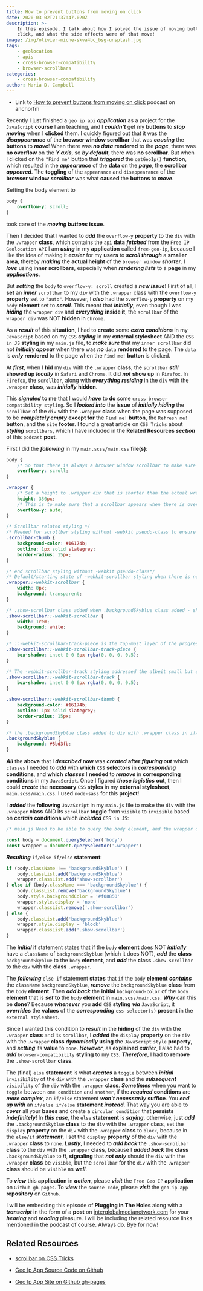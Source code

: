 ```yaml
---
title: How to prevent buttons from moving on click
date: 2020-03-02T21:37:47.020Z
description: >-
    In this episode, I talk about how I solved the issue of moving buttons on
    click, and what the side effects were of that move!
image: /img/olivier-miche-skva4bc_bsg-unsplash.jpg
tags:
    - geolocation
    - apis
    - cross-browser-compatibility
    - browser-scrollbars
categories:
    - cross-browser-compatibility
author: Maria D. Campbell
---
```


-   Link to
    [How to prevent buttons from moving on click](https://anchor.fm/maria-campbell/episodes/How-to-prevent-buttons-from-moving-on-click-eb71ic)
    podcast on anchorfm

Recently I just finished a `geo ip api` **_application_** as a project for the
`JavaScript` **course** I am teaching, and I **_couldn't_** get my **buttons**
to **_stop moving_** when I **clicked** them. I quickly figured out that it was
the **_disappearance_** of the **browser window scrollbar** that was
**_causing_** the **buttons** to **_move_**! When there was **_no data_**
**rendered** to the **_page_**, there was **no overflow** on the **_Y axis_**,
so **_by default_**, there was **no scrollbar**. But when I clicked on the
`"Find me"` button that **_triggered_** the `getGeoIp()` **function**, which
resulted in the **_appearance_** of the **data** on the **_page_**, the
**scrollbar** **_appeared_**. The **toggling** of the `appearance` and
`disappearance` of the **browser window** **_scrollbar_** was what **caused**
the **buttons** to **_move_**.

Setting the body element to

```css
body {
    overflow-y: scroll;
}
```

took care of the **_moving buttons_** **issue**.

Then I decided that I wanted to **_add_** the `overflow-y` **property** to the
`div` with the `.wrapper` **class**, which contains the `api` **data**
**_fetched_** from the `Free IP Geolocation API` I am **_using_** in my
**application** called `free-geo-ip`, because I like the idea of making it
**_easier_** for my **users** to **_scroll through_** a **smaller area**,
thereby **_making_** the **actual height** of the `browser window`
**_shorter_**. I **_love_** using **inner scrollbars**, especially when
**_rendering lists_** to a **page** in my **_applications_**.

But **_setting_** the `body` to `overflow-y: scroll` created a **_new issue_**!
First of all, I **set** an **_inner_** `scrollbar` to my `div` with the
`.wrapper` class with the `overflow-y` **property** set to `"auto"`. However, I
**_also_** had the `overflow-y` **property** on my `body` **element** set to
**_scroll_**. This meant that **_initially_**, even though I was **_hiding_**
the `wrapper div` and **_everything_** **inside it**, the `scrollbar` of the
`wrapper div` was NOT **hidden** in `Chrome`.

As a **_result_** of this **situation**, I had to **create** some **_extra
conditions_** in my `JavaScript` based on my `CSS` **_styling_** in my
**external stylesheet** AND the `CSS in JS` **styling** in my `main.js` file, to
**_make sure_** that my `inner scrollbar` did not **_initially appear_** when
there was **_no_** `data` **rendered** to the page. The `data` is **_only_**
**rendered** to the page when the `Find me!` **button** is clicked.

At **_first_**, when I **hid** my `div` with the `.wrapper` **class**, the
`scrollbar` **_still_** **showed up** **_locally_** in `Safari` and `Chrome`. It
did **_not_** **show up** in `Firefox`. In `Firefox`, the `scrollbar`, along
with **_everything residing_** in the `div` with the `.wrapper` **class**, was
**_initially_** **hidden**.

This **_signaled_** **to me** that I would **_have_** to **do** some
`cross-browser compatibility styling`. So I **_looked into_** the **issue** of
**_initially hiding_** the `scrollbar` of the `div` with the `.wrapper`
**class** when the page was supposed to be **_completely empty_** **except for**
the `Find me!` **button**, the `Refresh me!` **button**, and the `site`
**footer**. I found a great article on `CSS Tricks` about **_styling_**
`scrollbars`, which I have included in the **Related Resources** **_section_**
of this `podcast` **post**.

First I did the **_following_** in my `main.scss/main.css` **file(s)**:

```css
body {
    /* So that there is always a browser window scrollbar to make sure that the find me and refresh me buttons do not move on click. */
    overflow-y: scroll;
}

.wrapper {
    /* Set a height to .wrapper div that is shorter than the actual wrapper div height when the data is rendered to the page, to ensure that there will always be overflow on the Y axis when the data renders to the page. */
    height: 350px;
    /* This is to make sure that a scrollbar appears when there is overflow on the Y axis. */
    overflow-y: auto;
}

/* Scrollbar related styling */
/* Needed for scrollbar styling without -webkit pseudo-class to ensure that the scrollbar-thumb styling is applied to the .wrapper div */
.scrollbar-thumb {
    background-color: #16174b;
    outline: 1px solid slategrey;
    border-radius: 15px;
}

/* end scrollbar styling without -webkit pseudo-class*/
/* Default/starting state of -webkit-scrollbar styling when there is no data on the page - hides the scrollbar */
.wrapper::-webkit-scrollbar {
    width: 0px;
    background: transparent;
}

/* .show-scrollbar class added when .backgroundSkyblue class added - shows the scrollbar for the .wrapper class */
.show-scrollbar::-webkit-scrollbar {
    width: 1rem;
    background: white;
}

/* ::-webkit-scrollbar-track-piece is the top-most layer of the progress bar not covered by the draggable scrolling element (thumb). */
.show-scrollbar::-webkit-scrollbar-track-piece {
    box-shadow: inset 0 0 6px rgba(0, 0, 0, 0.5);
}

/* The -webkit-scrollbar-track styling addressed the albeit small but empty apace below the scrollbar progress bar. */
.show-scrollbar::-webkit-scrollbar-track {
    box-shadow: inset 0 0 6px rgba(0, 0, 0, 0.5);
}

.show-scrollbar::-webkit-scrollbar-thumb {
    background-color: #16174b;
    outline: 1px solid slategrey;
    border-radius: 15px;
}

/* the .backgroundSkyblue class added to div with .wrapper class in if/else statement if there is no .backgroundSkyblue class present. Causes switch from initial default orange background color to sky blue background color. And when the background is sky blue, the div.wrapper scrollbar appears. */
.backgroundSkyblue {
    background: #8bd3fb;
}
```

**_All_** the **above** that I **_described_** **now** was **_created_**
**after** **_figuring out_** which `classes` I needed to **_add_** with
**which** `CSS` **selectors** in **_corresponding_** **conditions**, and
**which** **_classes_** I **needed** to **_remove_** in **corresponding
conditions** in my `JavaScript`. Once I figured **_those logistics_** **out**,
then I could **_create_** the **necessary** `CSS` **styles** in my **external
stylesheet**, `main.scss/main.css`. I used `node-sass` for this **project**!

I **_added_** the **following** `JavaScript` in my `main.js` file to make the
`div` with the `.wrapper` **class** AND its `scrollbar` **toggle** from
`visible` to `invisible` based on **_certain_** **conditions** which
**_included_** `CSS in JS`:

```javascript
/* main.js Need to be able to query the body element, and the wrapper div with a class of ".wrapper". */

const body = document.querySelector('body')
const wrapper = document.querySelector('.wrapper')
```

**_Resulting_** `if/else if/else` **statement**:

```javascript
if (body.className !== 'backgroundSkyblue') {
    body.classList.add('backgroundSkyblue')
    wrapper.classList.add('show-scrollbar')
} else if (body.className === 'backgroundSkyblue') {
    body.classList.remove('backgroundSkyblue')
    body.style.backgroundColor = '#f08850'
    wrapper.style.display = 'none'
    wrapper.classList.remove('.show-scrollbar')
} else {
    body.classList.add('backgroundSkyblue')
    wrapper.style.display = 'block'
    wrapper.classList.add('.show-scrollbar')
}
```

The **_initial_** if statement states that if the `body` **element** does NOT
**_initially_** have a `className` of `backgroundSkyblue` (which it does NOT),
**_add_** the **class** `backgroundSkyblue` to the `body` **element**, and
**_add_** the **class** `.show-scrollbar` to the `div` with the **class**
`.wrapper`.

The **_following_** `else if` statement **states** that `if` the `body`
**element** **_contains_** the `className` `backgroundSkyblue`, **_remove_** the
`backgroundSkyblue` **class** from the `body` **element**. Then **_add back_**
the **initial** `background-color` of the `body` **element** that is **_set_**
**to** the `body` **element** in `main.scss/main.css`. **_Why_** can this be
**done**? Because **_whenever_** you **add** `CSS` **styling** **_via_**
`JavaScript`, it **_overrides_** the **values** of the **_corresponding_**
`css selector(s)` **present** in the `external stylesheet`.

Since I wanted this condition to **_result_** **in** the **hiding** of the `div`
with the `.wrapper` **class** and its `scrollbar`, I **_added_** the `display`
**property** on the `div` with the `.wrapper` **class** **_dynamically_**
**using** the `JavaScript` `style` **property**, and **_setting_** its **value**
to `none`. **_However_**, as **explained** **_earlier_**, I also had to
**_add_** `browser-compatibility` **styling** to my `CSS`. **_Therefore_**, I
had to **remove** the `.show-scrollbar` **class**.

The (final) `else` **statement** is what **_creates_** a `toggle` between
**_initial_** `invisibility` of the `div` with the `.wrapper` **class** and the
**_subsequent_** `visibility` of the `div` with the `.wrapper` **class**.
**_Sometimes_** when you want to `toggle` between `one condition` and `another`,
if the **_required_** **conditions** are **_more complex_**, an `if/else`
statement **_won't necessarily_** **suffice**. You **_end up with_** an
`if/else if/else` **statement** **_instead_**. That way you are able to
**_cover_** all your **bases** and create a `circular condition` that
**persists** **_indefinitely_**! In **_this case_**, the `else` **statement** is
**_saying_**, otherwise, just **_add_** the `.backgroundSkyblue` **class** to
the `div` with the `.wrapper` class, set the `display` **property** on the `div`
with the `.wrapper` **class** to `block`, because in the `else/if`
**_statement_**, I set the `display` **property** of the `div` with the
`.wrapper` **class** to `none`. **_Lastly_**, I needed to **_add back_** the
`.show-scrollbar` **class** to the `div` with the `.wrapper` **class**, because
I **_added back_** the **class** `.backgroundSkyblue` to **_it_**, **signaling**
that **_not only_** should the `div` with the `.wrapper` **class** be `visible`,
but the `scrollbar` for the `div` with the `.wrapper` **class** should be
`visible` as **_well_**.

To **_view_** this **application** in **_action_**, please **_visit_** the
`Free Geo IP` **application** on `Github gh-pages`. To **_view_** the
`source code`, please **_visit_** the `geo-ip-app` **repository** on `Github`.

I will be embedding this episode of **Plugging in The Holes** along with a
**_transcript_** in the form of a **post** on
[interglobalmedianetwork.com](https://www.interglobalmedianetwork.com/) for your
**_hearing_** and **_reading_** pleasure. I will be including the related
resource links mentioned in the podcast of course. Always do. Bye for now!

## Related Resources

-   [scrollbar on CSS Tricks](https://css-tricks.com/almanac/properties/s/scrollbar/)

-   [Geo Ip App Source Code on Github](https://github.com/interglobalmedia/geo-ip-app)

-   [Geo Ip App Site on Github gh-pages](https://interglobalmedia.github.io/geo-ip-app/)
